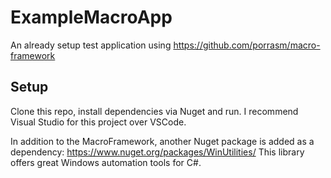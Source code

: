 # ExampleMacroApp
An already setup test application using https://github.com/porrasm/macro-framework

## Setup

Clone this repo, install dependencies via Nuget and run. I recommend Visual Studio for this project over VSCode.

In addition to the MacroFramework, another Nuget package is added as a dependency: https://www.nuget.org/packages/WinUtilities/
This library offers great Windows automation tools for C#.
